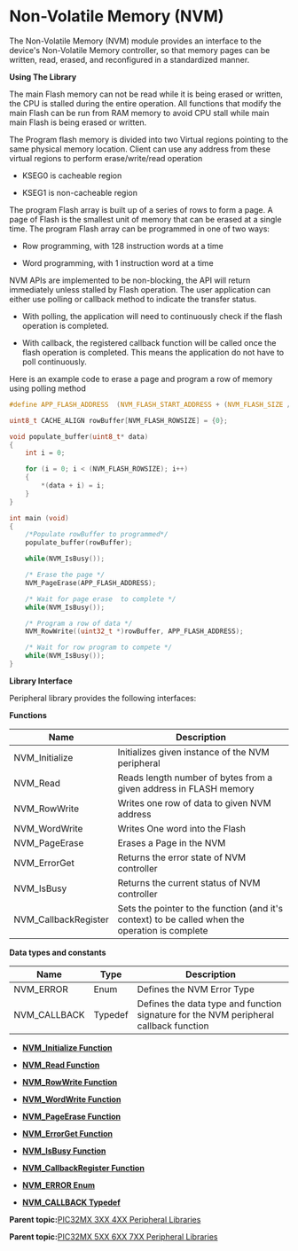 # Non-Volatile Memory \(NVM\)

The Non-Volatile Memory \(NVM\) module provides an interface to the device's Non-Volatile Memory controller, so that memory pages can be written, read, erased, and reconfigured in a standardized manner.

**Using The Library**

The main Flash memory can not be read while it is being erased or written, the CPU is stalled during the entire operation. All functions that modify the main Flash can be run from RAM memory to avoid CPU stall while main main Flash is being erased or written.

The Program flash memory is divided into two Virtual regions pointing to the same physical memory location. Client can use any address from these virtual regions to perform erase/write/read operation

-   KSEG0 is cacheable region

-   KSEG1 is non-cacheable region


The program Flash array is built up of a series of rows to form a page. A page of Flash is the smallest unit of memory that can be erased at a single time. The program Flash array can be programmed in one of two ways:

-   Row programming, with 128 instruction words at a time

-   Word programming, with 1 instruction word at a time


NVM APIs are implemented to be non-blocking, the API will return immediately unless stalled by Flash operation. The user application can either use polling or callback method to indicate the transfer status.

-   With polling, the application will need to continuously check if the flash operation is completed.

-   With callback, the registered callback function will be called once the flash operation is completed. This means the application do not have to poll continuously.


Here is an example code to erase a page and program a row of memory using polling method

```c
#define APP_FLASH_ADDRESS  (NVM_FLASH_START_ADDRESS + (NVM_FLASH_SIZE / 2))

uint8_t CACHE_ALIGN rowBuffer[NVM_FLASH_ROWSIZE] = {0};

void populate_buffer(uint8_t* data)
{
    int i = 0;

    for (i = 0; i < (NVM_FLASH_ROWSIZE); i++)
    {
        *(data + i) = i;
    }
}

int main (void)
{
    /*Populate rowBuffer to programmed*/
    populate_buffer(rowBuffer);

    while(NVM_IsBusy());

    /* Erase the page */
    NVM_PageErase(APP_FLASH_ADDRESS);

    /* Wait for page erase  to complete */
    while(NVM_IsBusy());

    /* Program a row of data */
    NVM_RowWrite((uint32_t *)rowBuffer, APP_FLASH_ADDRESS);

    /* Wait for row program to compete */
    while(NVM_IsBusy());
}

```

**Library Interface**

Peripheral library provides the following interfaces:

**Functions**

|Name|Description|
|----|-----------|
|NVM\_Initialize|Initializes given instance of the NVM peripheral|
|NVM\_Read|Reads length number of bytes from a given address in FLASH memory|
|NVM\_RowWrite|Writes one row of data to given NVM address|
|NVM\_WordWrite|Writes One word into the Flash|
|NVM\_PageErase|Erases a Page in the NVM|
|NVM\_ErrorGet|Returns the error state of NVM controller|
|NVM\_IsBusy|Returns the current status of NVM controller|
|NVM\_CallbackRegister|Sets the pointer to the function \(and it's context\) to be called when the operation is complete|

**Data types and constants**

|Name|Type|Description|
|----|----|-----------|
|NVM\_ERROR|Enum|Defines the NVM Error Type|
|NVM\_CALLBACK|Typedef|Defines the data type and function signature for the NVM peripheral callback function|

-   **[NVM\_Initialize Function](GUID-D1578E62-CDD7-4417-B37D-E0CCE8D1741E.md)**  

-   **[NVM\_Read Function](GUID-67000342-168A-4F98-BEE2-7861B3B5B236.md)**  

-   **[NVM\_RowWrite Function](GUID-33942AE6-41CC-45A7-B950-0E2A2E0F5929.md)**  

-   **[NVM\_WordWrite Function](GUID-11B81AA8-557B-46F5-BFA3-D4A2B36F5C97.md)**  

-   **[NVM\_PageErase Function](GUID-D3B337A4-DB43-4F6C-95D4-D4950603ACCF.md)**  

-   **[NVM\_ErrorGet Function](GUID-B17E6D26-9C9E-48EF-9274-16AB5B9EE5FA.md)**  

-   **[NVM\_IsBusy Function](GUID-05C82636-CFAE-4469-9486-47026C2E3400.md)**  

-   **[NVM\_CallbackRegister Function](GUID-7029F6B0-181B-4194-AE7D-95ECDFDE7F14.md)**  

-   **[NVM\_ERROR Enum](GUID-7FF0409F-92AB-458A-AF5F-B1C5B6D07D3C.md)**  

-   **[NVM\_CALLBACK Typedef](GUID-717D16DB-4555-4A5F-9487-230CB90044B1.md)**  


**Parent topic:**[PIC32MX 3XX 4XX Peripheral Libraries](GUID-2C79235F-A27F-4622-BBDA-943C35FD7940.md)

**Parent topic:**[PIC32MX 5XX 6XX 7XX Peripheral Libraries](GUID-91DC3697-58A9-4E5B-95DE-F4B08BA9C8DD.md)

